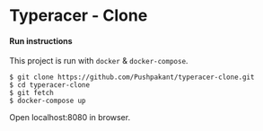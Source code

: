 # Typeracer - Clone

#### Run instructions

This project is run with `docker` & `docker-compose`.

    $ git clone https://github.com/Pushpakant/typeracer-clone.git
    $ cd typeracer-clone
    $ git fetch
    $ docker-compose up

Open localhost:8080 in browser.
